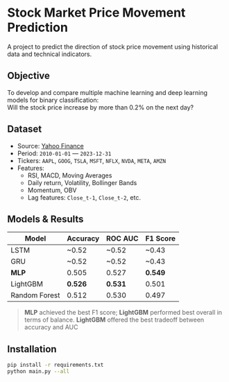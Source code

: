 # Stock Market Price Movement Prediction

A project to predict the direction of stock price movement using historical data and technical indicators.

## Objective

To develop and compare multiple machine learning and deep learning models for binary classification:  
Will the stock price increase by more than 0.2% on the next day?

## Dataset

- Source: [Yahoo Finance](https://finance.yahoo.com/)
- Period: `2010-01-01` — `2023-12-31`
- Tickers: `AAPL`, `GOOG`, `TSLA`, `MSFT`, `NFLX`, `NVDA`, `META`, `AMZN`
- Features:
  - RSI, MACD, Moving Averages
  - Daily return, Volatility, Bollinger Bands
  - Momentum, OBV
  - Lag features: `Close_t-1`, `Close_t-2`, etc.

## Models & Results

| Model           | Accuracy | ROC AUC | F1 Score |
|------------------|----------|---------|----------|
| LSTM             | ~0.52    | ~0.52   | ~0.43    |
| GRU              | ~0.52    | ~0.52   | ~0.43    |
| **MLP**          | 0.505    | 0.527   | **0.549** |
| LightGBM         | **0.526**| **0.531**| 0.501    |
| Random Forest    | 0.512    | 0.530   | 0.497    |

> **MLP** achieved the best F1 score; **LightGBM** performed best overall in terms of balance.
> **LightGBM** offered the best tradeoff between accuracy and AUC

## Installation
```bash
pip install -r requirements.txt
python main.py --all
